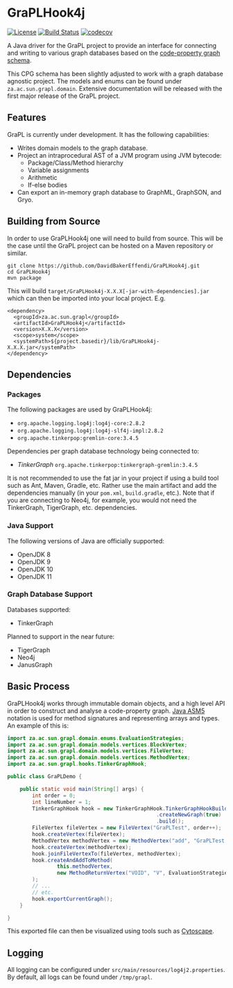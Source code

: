 # GraPLHook4j
[![License](https://img.shields.io/badge/License-Apache%202.0-blue.svg)](https://opensource.org/licenses/Apache-2.0)
[![Build Status](https://travis-ci.org/DavidBakerEffendi/GraPLHook4j.svg?branch=develop)](https://travis-ci.org/DavidBakerEffendi/GraPLHook4j)
[![codecov](https://codecov.io/gh/DavidBakerEffendi/GraPLHook4j/branch/develop/graph/badge.svg)](https://codecov.io/gh/DavidBakerEffendi/GraPLHook4j)

A Java driver for the GraPL project to provide an interface for connecting and writing to various graph databases based 
on the [code-property graph schema](https://github.com/ShiftLeftSecurity/codepropertygraph/blob/master/codepropertygraph/src/main/resources/schemas/base.json).

This CPG schema has been slightly adjusted to work with a graph database agnostic project. The models and enums can be
found under `za.ac.sun.grapl.domain`. Extensive documentation will be released with the first major release of the GraPL
project.

## Features

GraPL is currently under development. It has the following capabilities:
* Writes domain models to the graph database.
* Project an intraprocedural AST of a JVM program using JVM bytecode:
  - Package/Class/Method hierarchy
  - Variable assignments
  - Arithmetic
  - If-else bodies
* Can export an in-memory graph database to GraphML, GraphSON, and Gryo.

## Building from Source

In order to use GraPLHook4j one will need to build from source. This will be the case until the GraPL project can be 
hosted on a Maven repository or similar.

```shell script
git clone https://github.com/DavidBakerEffendi/GraPLHook4j.git
cd GraPLHook4j
mvn package
```
This will build `target/GraPLHook4j-X.X.X[-jar-with-dependencies].jar` which can then be imported into your local 
project. E.g.
```mxml
<dependency>
  <groupId>za.ac.sun.grapl</groupId>
  <artifactId>GraPLHook4j</artifactId>
  <version>X.X.X</version>
  <scope>system</scope>
  <systemPath>${project.basedir}/lib/GraPLHook4j-X.X.X.jar</systemPath>
</dependency>
``` 

## Dependencies

### Packages

The following packages are used by GraPLHook4j:

* `org.apache.logging.log4j:log4j-core:2.8.2`
* `org.apache.logging.log4j:log4j-slf4j-impl:2.8.2`
* `org.apache.tinkerpop:gremlin-core:3.4.5`

Dependencies per graph database technology being connected to:

* _TinkerGraph_ `org.apache.tinkerpop:tinkergraph-gremlin:3.4.5`

It is not recommended to use the fat jar in your project if using a build tool such as Ant, Maven, Gradle, etc. Rather
use the main artifact and add the dependencies manually (in your `pom.xml`, `build.gradle`, etc.). Note that if you are
connecting to Neo4j, for example, you would not need the TinkerGraph, TigerGraph, etc. dependencies. 

### Java Support

The following versions of Java are officially supported:
* OpenJDK 8
* OpenJDK 9
* OpenJDK 10
* OpenJDK 11

### Graph Database Support

Databases supported:
* TinkerGraph

Planned to support in the near future:
* TigerGraph
* Neo4j
* JanusGraph

## Basic Process

GraPLHook4j works through immutable domain objects, and a high level API in order to construct and analyse a
code-property graph. [Java ASM5](https://asm.ow2.io/) notation is used for method signatures and representing arrays and
types. An example of this is:
```java
import za.ac.sun.grapl.domain.enums.EvaluationStrategies;
import za.ac.sun.grapl.domain.models.vertices.BlockVertex;
import za.ac.sun.grapl.domain.models.vertices.FileVertex;
import za.ac.sun.grapl.domain.models.vertices.MethodVertex;
import za.ac.sun.grapl.hooks.TinkerGraphHook;

public class GraPLDemo {

    public static void main(String[] args) {
        int order = 0;
        int lineNumber = 1;
        TinkerGraphHook hook = new TinkerGraphHook.TinkerGraphHookBuilder("/tmp/grapl/j2grapl_demo.xml")
                                                .createNewGraph(true)
                                                .build();
        FileVertex fileVertex = new FileVertex("GraPLTest", order++);
        hook.createVertex(fileVertex);
        MethodVertex methodVertex = new MethodVertex("add", "GraPLTest.add", "II", lineNumber, order++);
        hook.createVertex(methodVertex);
        hook.joinFileVertexTo(fileVertex, methodVertex);
        hook.createAndAddToMethod(
                this.methodVertex,
                new MethodReturnVertex("VOID", "V", EvaluationStrategies.BY_VALUE, lineNumber, order++)
        );
        // ...
        // etc.
        hook.exportCurrentGraph();
    }   

}
```
This exported file can then be visualized using tools such as [Cytoscape](https://cytoscape.org/).

## Logging

All logging can be configured under `src/main/resources/log4j2.properties`. By default, all logs can be found under 
`/tmp/grapl`.